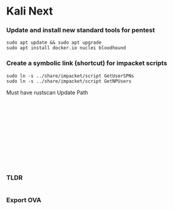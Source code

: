 # Kali Next

### 

### Update and install new standard tools for pentest
```
sudo apt update && sudo apt upgrade
sudo apt install docker.io nuclei bloodhound
```

### Create a symbolic link (shortcut) for impacket scripts
```
sudo ln -s ../share/impacket/script GetUserSPNs
sudo ln -s ../share/impacket/script GetNPUsers
```

Must have rustscan
Update Path
### 
```

```

### 
```

```
### 
```

```
### 
```

```
### 
```

```
### 
```

```
### 
```

```
### 
```

```
### TLDR 
```

```

### Export OVA
```

```